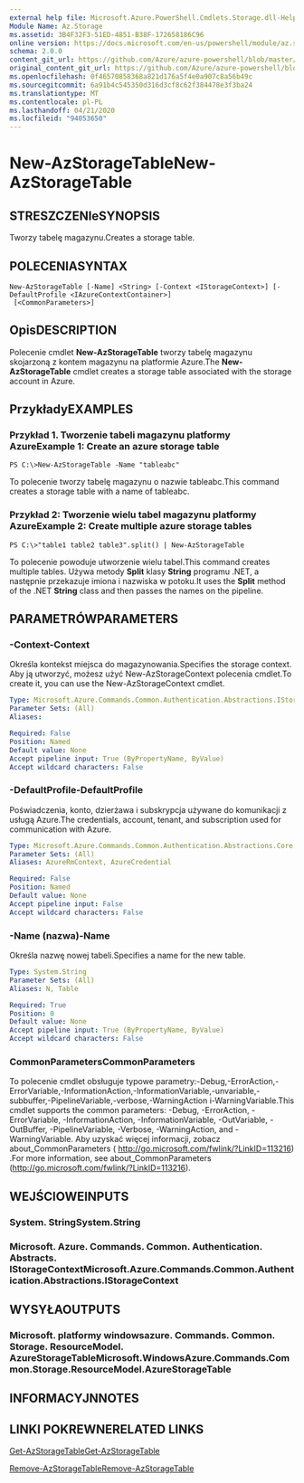 ```yaml
---
external help file: Microsoft.Azure.PowerShell.Cmdlets.Storage.dll-Help.xml
Module Name: Az.Storage
ms.assetid: 3B4F32F3-51ED-4851-B38F-172658186C96
online version: https://docs.microsoft.com/en-us/powershell/module/az.storage/new-azstoragetable
schema: 2.0.0
content_git_url: https://github.com/Azure/azure-powershell/blob/master/src/Storage/Storage.Management/help/New-AzStorageTable.md
original_content_git_url: https://github.com/Azure/azure-powershell/blob/master/src/Storage/Storage.Management/help/New-AzStorageTable.md
ms.openlocfilehash: 0f46570858368a821d176a5f4e0a907c8a56b49c
ms.sourcegitcommit: 6a91b4c545350d316d3cf8c62f384478e3f3ba24
ms.translationtype: MT
ms.contentlocale: pl-PL
ms.lasthandoff: 04/21/2020
ms.locfileid: "94053650"
---
```

# <span data-ttu-id="c25c3-101">New-AzStorageTable</span><span class="sxs-lookup"><span data-stu-id="c25c3-101">New-AzStorageTable</span></span>

## <span data-ttu-id="c25c3-102">STRESZCZENIe</span><span class="sxs-lookup"><span data-stu-id="c25c3-102">SYNOPSIS</span></span>
<span data-ttu-id="c25c3-103">Tworzy tabelę magazynu.</span><span class="sxs-lookup"><span data-stu-id="c25c3-103">Creates a storage table.</span></span>

## <span data-ttu-id="c25c3-104">POLECENIA</span><span class="sxs-lookup"><span data-stu-id="c25c3-104">SYNTAX</span></span>

```
New-AzStorageTable [-Name] <String> [-Context <IStorageContext>] [-DefaultProfile <IAzureContextContainer>]
 [<CommonParameters>]
```

## <span data-ttu-id="c25c3-105">Opis</span><span class="sxs-lookup"><span data-stu-id="c25c3-105">DESCRIPTION</span></span>
<span data-ttu-id="c25c3-106">Polecenie cmdlet **New-AzStorageTable** tworzy tabelę magazynu skojarzoną z kontem magazynu na platformie Azure.</span><span class="sxs-lookup"><span data-stu-id="c25c3-106">The **New-AzStorageTable** cmdlet creates a storage table associated with the storage account in Azure.</span></span>

## <span data-ttu-id="c25c3-107">Przykłady</span><span class="sxs-lookup"><span data-stu-id="c25c3-107">EXAMPLES</span></span>

### <span data-ttu-id="c25c3-108">Przykład 1. Tworzenie tabeli magazynu platformy Azure</span><span class="sxs-lookup"><span data-stu-id="c25c3-108">Example 1: Create an azure storage table</span></span>
```
PS C:\>New-AzStorageTable -Name "tableabc"
```

<span data-ttu-id="c25c3-109">To polecenie tworzy tabelę magazynu o nazwie tableabc.</span><span class="sxs-lookup"><span data-stu-id="c25c3-109">This command creates a storage table with a name of tableabc.</span></span>

### <span data-ttu-id="c25c3-110">Przykład 2: Tworzenie wielu tabel magazynu platformy Azure</span><span class="sxs-lookup"><span data-stu-id="c25c3-110">Example 2: Create multiple azure storage tables</span></span>
```
PS C:\>"table1 table2 table3".split() | New-AzStorageTable
```

<span data-ttu-id="c25c3-111">To polecenie powoduje utworzenie wielu tabel.</span><span class="sxs-lookup"><span data-stu-id="c25c3-111">This command creates multiple tables.</span></span>
<span data-ttu-id="c25c3-112">Używa metody **Split** klasy **String** programu .NET, a następnie przekazuje imiona i nazwiska w potoku.</span><span class="sxs-lookup"><span data-stu-id="c25c3-112">It uses the **Split** method of the .NET **String** class and then passes the names on the pipeline.</span></span>

## <span data-ttu-id="c25c3-113">PARAMETRÓW</span><span class="sxs-lookup"><span data-stu-id="c25c3-113">PARAMETERS</span></span>

### <span data-ttu-id="c25c3-114">-Context</span><span class="sxs-lookup"><span data-stu-id="c25c3-114">-Context</span></span>
<span data-ttu-id="c25c3-115">Określa kontekst miejsca do magazynowania.</span><span class="sxs-lookup"><span data-stu-id="c25c3-115">Specifies the storage context.</span></span>
<span data-ttu-id="c25c3-116">Aby ją utworzyć, możesz użyć New-AzStorageContext polecenia cmdlet.</span><span class="sxs-lookup"><span data-stu-id="c25c3-116">To create it, you can use the New-AzStorageContext cmdlet.</span></span>

```yaml
Type: Microsoft.Azure.Commands.Common.Authentication.Abstractions.IStorageContext
Parameter Sets: (All)
Aliases:

Required: False
Position: Named
Default value: None
Accept pipeline input: True (ByPropertyName, ByValue)
Accept wildcard characters: False
```

### <span data-ttu-id="c25c3-117">-DefaultProfile</span><span class="sxs-lookup"><span data-stu-id="c25c3-117">-DefaultProfile</span></span>
<span data-ttu-id="c25c3-118">Poświadczenia, konto, dzierżawa i subskrypcja używane do komunikacji z usługą Azure.</span><span class="sxs-lookup"><span data-stu-id="c25c3-118">The credentials, account, tenant, and subscription used for communication with Azure.</span></span>

```yaml
Type: Microsoft.Azure.Commands.Common.Authentication.Abstractions.Core.IAzureContextContainer
Parameter Sets: (All)
Aliases: AzureRmContext, AzureCredential

Required: False
Position: Named
Default value: None
Accept pipeline input: False
Accept wildcard characters: False
```

### <span data-ttu-id="c25c3-119">-Name (nazwa)</span><span class="sxs-lookup"><span data-stu-id="c25c3-119">-Name</span></span>
<span data-ttu-id="c25c3-120">Określa nazwę nowej tabeli.</span><span class="sxs-lookup"><span data-stu-id="c25c3-120">Specifies a name for the new table.</span></span>

```yaml
Type: System.String
Parameter Sets: (All)
Aliases: N, Table

Required: True
Position: 0
Default value: None
Accept pipeline input: True (ByPropertyName, ByValue)
Accept wildcard characters: False
```

### <span data-ttu-id="c25c3-121">CommonParameters</span><span class="sxs-lookup"><span data-stu-id="c25c3-121">CommonParameters</span></span>
<span data-ttu-id="c25c3-122">To polecenie cmdlet obsługuje typowe parametry:-Debug,-ErrorAction,-ErrorVariable,-InformationAction,-InformationVariable,-unvariable,-subbuffer,-PipelineVariable,-verbose,-WarningAction i-WarningVariable.</span><span class="sxs-lookup"><span data-stu-id="c25c3-122">This cmdlet supports the common parameters: -Debug, -ErrorAction, -ErrorVariable, -InformationAction, -InformationVariable, -OutVariable, -OutBuffer, -PipelineVariable, -Verbose, -WarningAction, and -WarningVariable.</span></span> <span data-ttu-id="c25c3-123">Aby uzyskać więcej informacji, zobacz about_CommonParameters ( http://go.microsoft.com/fwlink/?LinkID=113216) .</span><span class="sxs-lookup"><span data-stu-id="c25c3-123">For more information, see about_CommonParameters (http://go.microsoft.com/fwlink/?LinkID=113216).</span></span>

## <span data-ttu-id="c25c3-124">WEJŚCIOWE</span><span class="sxs-lookup"><span data-stu-id="c25c3-124">INPUTS</span></span>

### <span data-ttu-id="c25c3-125">System. String</span><span class="sxs-lookup"><span data-stu-id="c25c3-125">System.String</span></span>

### <span data-ttu-id="c25c3-126">Microsoft. Azure. Commands. Common. Authentication. Abstracts. IStorageContext</span><span class="sxs-lookup"><span data-stu-id="c25c3-126">Microsoft.Azure.Commands.Common.Authentication.Abstractions.IStorageContext</span></span>

## <span data-ttu-id="c25c3-127">WYSYŁA</span><span class="sxs-lookup"><span data-stu-id="c25c3-127">OUTPUTS</span></span>

### <span data-ttu-id="c25c3-128">Microsoft. platformy windowsazure. Commands. Common. Storage. ResourceModel. AzureStorageTable</span><span class="sxs-lookup"><span data-stu-id="c25c3-128">Microsoft.WindowsAzure.Commands.Common.Storage.ResourceModel.AzureStorageTable</span></span>

## <span data-ttu-id="c25c3-129">INFORMACYJN</span><span class="sxs-lookup"><span data-stu-id="c25c3-129">NOTES</span></span>

## <span data-ttu-id="c25c3-130">LINKI POKREWNE</span><span class="sxs-lookup"><span data-stu-id="c25c3-130">RELATED LINKS</span></span>

[<span data-ttu-id="c25c3-131">Get-AzStorageTable</span><span class="sxs-lookup"><span data-stu-id="c25c3-131">Get-AzStorageTable</span></span>](./Get-AzStorageTable.md)

[<span data-ttu-id="c25c3-132">Remove-AzStorageTable</span><span class="sxs-lookup"><span data-stu-id="c25c3-132">Remove-AzStorageTable</span></span>](./Remove-AzStorageTable.md)


